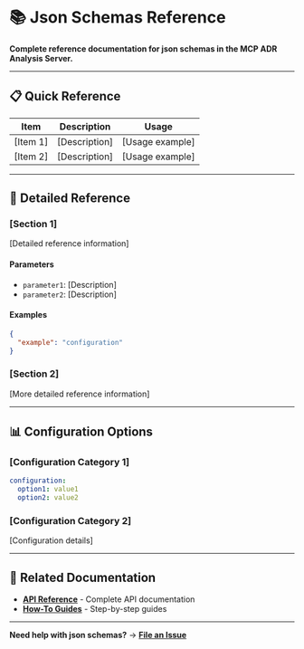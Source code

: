 # 📚 Json Schemas Reference

**Complete reference documentation for json schemas in the MCP ADR Analysis Server.**

---

## 📋 Quick Reference

| Item     | Description   | Usage           |
| -------- | ------------- | --------------- |
| [Item 1] | [Description] | [Usage example] |
| [Item 2] | [Description] | [Usage example] |

---

## 🔧 Detailed Reference

### [Section 1]

[Detailed reference information]

#### Parameters

- `parameter1`: [Description]
- `parameter2`: [Description]

#### Examples

```json
{
  "example": "configuration"
}
```

### [Section 2]

[More detailed reference information]

---

## 📊 Configuration Options

### [Configuration Category 1]

```yaml
configuration:
  option1: value1
  option2: value2
```

### [Configuration Category 2]

[Configuration details]

---

## 🔗 Related Documentation

- **[API Reference](api-reference.md)** - Complete API documentation
- **[How-To Guides](../how-to-guides/)** - Step-by-step guides

---

**Need help with json schemas?** → **[File an Issue](https://github.com/tosin2013/mcp-adr-analysis-server/issues)**
